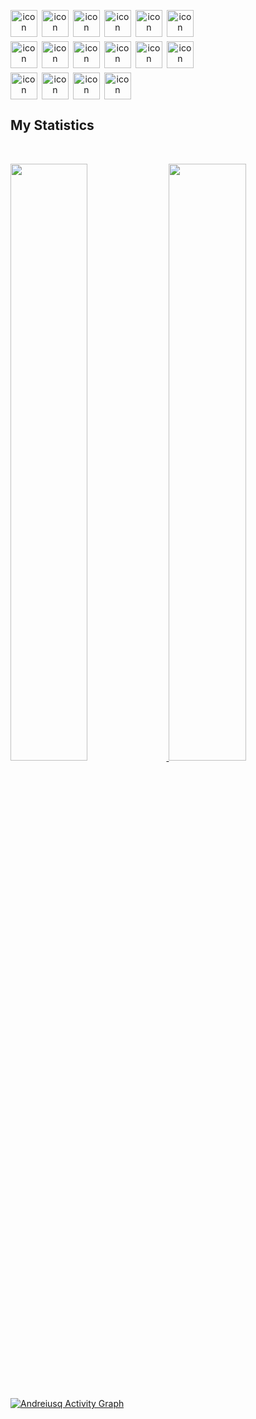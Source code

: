 <p>
<div align="center">
<div style="display: flex;"><img src="https://techstack-generator.vercel.app/js-icon.svg" alt="icon" width="43" style="width: 43px; height: 43px; margin-right: 7px; margin-bottom: 7px;" /><img src="https://techstack-generator.vercel.app/cpp-icon.svg" alt="icon" width="43" style="width: 43px; height: 43px; margin-right: 7px; margin-bottom: 7px;" /><img src="https://techstack-generator.vercel.app/ts-icon.svg" alt="icon" width="43" style="width: 43px; height: 43px; margin-right: 7px; margin-bottom: 7px;" /><img src="https://techstack-generator.vercel.app/react-icon.svg" alt="icon" width="43" style="width: 43px; height: 43px; margin-right: 7px; margin-bottom: 7px;" /><img src="https://techstack-generator.vercel.app/csharp-icon.svg" alt="icon" width="43" style="width: 43px; height: 43px; margin-right: 7px; margin-bottom: 7px;" /><img src="https://techstack-generator.vercel.app/sass-icon.svg" alt="icon" width="43" style="width: 43px; height: 43px; margin-right: 0px; margin-bottom: 7px;" /></div><div style="display: flex;"><img src="https://techstack-generator.vercel.app/gatsby-icon.svg" alt="icon" width="43" style="width: 43px; height: 43px; margin-right: 7px; margin-bottom: 7px;" /><img src="https://techstack-generator.vercel.app/python-icon.svg" alt="icon" width="43" style="width: 43px; height: 43px; margin-right: 7px; margin-bottom: 7px;" /><img src="https://techstack-generator.vercel.app/django-icon.svg" alt="icon" width="43" style="width: 43px; height: 43px; margin-right: 7px; margin-bottom: 7px;" /><img src="https://techstack-generator.vercel.app/docker-icon.svg" alt="icon" width="43" style="width: 43px; height: 43px; margin-right: 7px; margin-bottom: 7px;" /><img src="https://techstack-generator.vercel.app/kubernetes-icon.svg" alt="icon" width="43" style="width: 43px; height: 43px; margin-right: 7px; margin-bottom: 7px;" /><img src="https://techstack-generator.vercel.app/github-icon.svg" alt="icon" width="43" style="width: 43px; height: 43px; margin-right: 0px; margin-bottom: 7px;" /></div><div style="display: flex;"><img src="https://techstack-generator.vercel.app/mysql-icon.svg" alt="icon" width="43" style="width: 43px; height: 43px; margin-right: 7px; margin-bottom: 0px;" /><img src="https://techstack-generator.vercel.app/java-icon.svg" alt="icon" width="43" style="width: 43px; height: 43px; margin-right: 7px; margin-bottom: 0px;" /><img src="https://techstack-generator.vercel.app/aws-icon.svg" alt="icon" width="43" style="width: 43px; height: 43px; margin-right: 7px; margin-bottom: 0px;" /><img src="https://techstack-generator.vercel.app/redux-icon.svg" alt="icon" width="43" style="width: 43px; height: 43px; margin-right: 7px; margin-bottom: 0px;" /></div>
</div>
</p>

## My Statistics

<br/>
<p align="left">
  <a href="https://andreiusq.win/">
  <img width="49.5%" src="https://github-readme-stats.vercel.app/api?username=andreiusq&show_icons=true&theme=gruvbox&hide_border=true" />
    <img width="49.5%" src="https://github-readme-streak-stats.herokuapp.com/?user=andreiusq&theme=gruvbox&hide_border=true" />
  </a>
</p>
<br>

[![Andreiusq Activity Graph](https://activity-graph.herokuapp.com/graph?username=andreiusq&custom_title=andreiusq%20Contribution%20Graph&theme=gruvbox&bg_color=282828&hide_border=true&line=d1a01f&point=c58545)](https://andreiusq.win)
